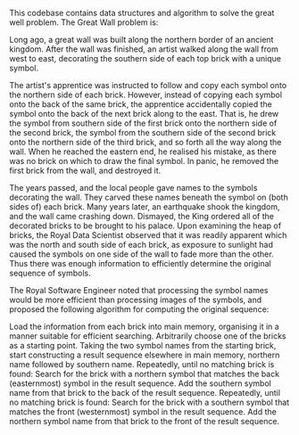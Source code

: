 This codebase contains data structures and algorithm to solve the great well problem. The Great Wall problem is:

Long ago, a great wall was built along the northern border of an ancient kingdom. After the wall was finished, an artist walked along the wall from west to east, decorating the southern side of each top brick with a unique symbol.

The artist's apprentice was instructed to follow and copy each symbol onto the northern side of each brick. However, instead of copying each symbol onto the back of the same brick, the apprentice accidentally copied the symbol onto the back of the next brick along to the east. That is, he drew the symbol from southern side of the first brick onto the northern side of the second brick, the symbol from the southern side of the second brick onto the northern side of the third brick, and so forth all the way along the wall. When he reached the eastern end, he realised his mistake, as there was no brick on which to draw the final symbol. In panic, he removed the first brick from the wall, and destroyed it.

The years passed, and the local people gave names to the symbols decorating the wall. They carved these names beneath the symbol on (both sides of) each brick. Many years later, an earthquake shook the kingdom, and the wall came crashing down. Dismayed, the King ordered all of the decorated bricks to be brought to his palace. Upon examining the heap of bricks, the Royal Data Scientist observed that it was readily apparent which was the north and south side of each brick, as exposure to sunlight had caused the symbols on one side of the wall to fade more than the other. Thus there was enough information to efficiently determine the original sequence of symbols.

The Royal Software Engineer noted that processing the symbol names would be more efficient than processing images of the symbols, and proposed the following algorithm for computing the original sequence:

Load the information from each brick into main memory, organising it in a manner suitable for efficient searching.
Arbitrarily choose one of the bricks as a starting point.
Taking the two symbol names from the starting brick, start constructing a result sequence elsewhere in main memory, northern name followed by southern name.
Repeatedly, until no matching brick is found:
Search for the brick with a northern symbol that matches the back (easternmost) symbol in the result sequence.
Add the southern symbol name from that brick to the back of the result sequence.
Repeatedly, until no matching brick is found:
Search for the brick with a southern symbol that matches the front (westernmost) symbol in the result sequence.
Add the northern symbol name from that brick to the front of the result sequence.